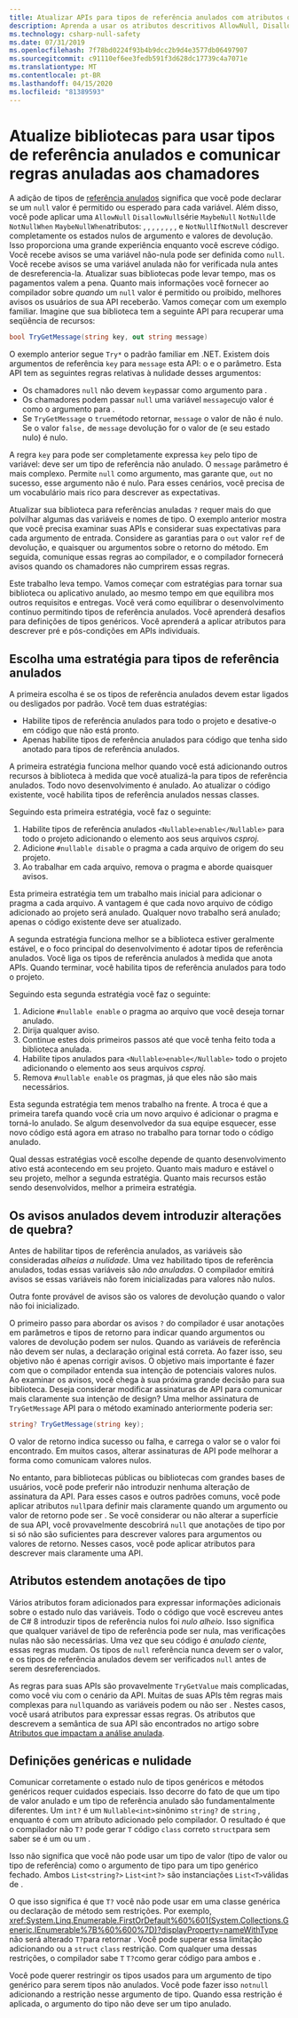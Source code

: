 ```yaml
---
title: Atualizar APIs para tipos de referência anulados com atributos que definem expectativas de valores nulos
description: Aprenda a usar os atributos descritivos AllowNull, DisallowNull, MaybeNull, NotNull e muito mais para descrever completamente o estado nulo de suas APIs.
ms.technology: csharp-null-safety
ms.date: 07/31/2019
ms.openlocfilehash: 7f78bd0224f93b4b9dcc2b9d4e3577db06497907
ms.sourcegitcommit: c91110ef6ee3fedb591f3d628dc17739c4a7071e
ms.translationtype: MT
ms.contentlocale: pt-BR
ms.lasthandoff: 04/15/2020
ms.locfileid: "81389593"
---
```

# <a name="update-libraries-to-use-nullable-reference-types-and-communicate-nullable-rules-to-callers"></a>Atualize bibliotecas para usar tipos de referência anulados e comunicar regras anuladas aos chamadores

A adição de tipos de [referência anulados](nullable-references.md) significa que você pode declarar se um `null` valor é permitido ou esperado para cada variável. Além disso, você pode aplicar uma `AllowNull` `DisallowNull`série `MaybeNull` `NotNull`de `NotNullWhen` `MaybeNullWhen`atributos: , , , , , , , , e `NotNullIfNotNull` descrever completamente os estados nulos de argumento e valores de devolução. Isso proporciona uma grande experiência enquanto você escreve código. Você recebe avisos se uma variável não-nula pode ser definida como `null`. Você recebe avisos se uma variável anulada não for verificada nula antes de desreferencia-la. Atualizar suas bibliotecas pode levar tempo, mas os pagamentos valem a pena. Quanto mais informações você fornecer ao compilador sobre *quando* um `null` valor é permitido ou proibido, melhores avisos os usuários de sua API receberão. Vamos começar com um exemplo familiar. Imagine que sua biblioteca tem a seguinte API para recuperar uma seqüência de recursos:

```csharp
bool TryGetMessage(string key, out string message)
```

O exemplo anterior segue `Try*` o padrão familiar em .NET. Existem dois argumentos de referência `key` para `message` esta API: o e o parâmetro. Esta API tem as seguintes regras relativas à nulidade desses argumentos:

- Os chamadores `null` não devem `key`passar como argumento para .
- Os chamadores podem passar `null` uma variável `message`cujo valor é como o argumento para .
- Se `TryGetMessage` o `true`método retornar, `message` o valor de não é nulo. Se o valor `false,` de `message` devolução for o valor de (e seu estado nulo) é nulo.

A regra `key` para pode ser completamente expressa `key` pelo tipo de variável: deve ser um tipo de referência não anulado. O `message` parâmetro é mais complexo. Permite `null` como argumento, mas garante que, `out` no sucesso, esse argumento não é nulo. Para esses cenários, você precisa de um vocabulário mais rico para descrever as expectativas.

Atualizar sua biblioteca para referências anuladas `?` requer mais do que polvilhar algumas das variáveis e nomes de tipo. O exemplo anterior mostra que você precisa examinar suas APIs e considerar suas expectativas para cada argumento de entrada. Considere as garantias para o `out` valor `ref` de devolução, e quaisquer ou argumentos sobre o retorno do método. Em seguida, comunique essas regras ao compilador, e o compilador fornecerá avisos quando os chamadores não cumprirem essas regras.

Este trabalho leva tempo. Vamos começar com estratégias para tornar sua biblioteca ou aplicativo anulado, ao mesmo tempo em que equilibra mos outros requisitos e entregas. Você verá como equilibrar o desenvolvimento contínuo permitindo tipos de referência anulados. Você aprenderá desafios para definições de tipos genéricos. Você aprenderá a aplicar atributos para descrever pré e pós-condições em APIs individuais.

## <a name="choose-a-strategy-for-nullable-reference-types"></a>Escolha uma estratégia para tipos de referência anulados

A primeira escolha é se os tipos de referência anulados devem estar ligados ou desligados por padrão. Você tem duas estratégias:

- Habilite tipos de referência anulados para todo o projeto e desative-o em código que não está pronto.
- Apenas habilite tipos de referência anulados para código que tenha sido anotado para tipos de referência anulados.

A primeira estratégia funciona melhor quando você está adicionando outros recursos à biblioteca à medida que você atualizá-la para tipos de referência anulados. Todo novo desenvolvimento é anulado. Ao atualizar o código existente, você habilita tipos de referência anulados nessas classes.

Seguindo esta primeira estratégia, você faz o seguinte:

1. Habilite tipos de referência anulados `<Nullable>enable</Nullable>` para todo o projeto adicionando o elemento aos seus arquivos *csproj.*
1. Adicione `#nullable disable` o pragma a cada arquivo de origem do seu projeto.
1. Ao trabalhar em cada arquivo, remova o pragma e aborde quaisquer avisos.

Esta primeira estratégia tem um trabalho mais inicial para adicionar o pragma a cada arquivo. A vantagem é que cada novo arquivo de código adicionado ao projeto será anulado. Qualquer novo trabalho será anulado; apenas o código existente deve ser atualizado.

A segunda estratégia funciona melhor se a biblioteca estiver geralmente estável, e o foco principal do desenvolvimento é adotar tipos de referência anulados. Você liga os tipos de referência anulados à medida que anota APIs. Quando terminar, você habilita tipos de referência anulados para todo o projeto.

Seguindo esta segunda estratégia você faz o seguinte:

1. Adicione `#nullable enable` o pragma ao arquivo que você deseja tornar anulado.
1. Dirija qualquer aviso.
1. Continue estes dois primeiros passos até que você tenha feito toda a biblioteca anulada.
1. Habilite tipos anulados para `<Nullable>enable</Nullable>` todo o projeto adicionando o elemento aos seus arquivos *csproj.*
1. Remova `#nullable enable` os pragmas, já que eles não são mais necessários.

Esta segunda estratégia tem menos trabalho na frente. A troca é que a primeira tarefa quando você cria um novo arquivo é adicionar o pragma e torná-lo anulado. Se algum desenvolvedor da sua equipe esquecer, esse novo código está agora em atraso no trabalho para tornar todo o código anulado.

Qual dessas estratégias você escolhe depende de quanto desenvolvimento ativo está acontecendo em seu projeto. Quanto mais maduro e estável o seu projeto, melhor a segunda estratégia. Quanto mais recursos estão sendo desenvolvidos, melhor a primeira estratégia.

## <a name="should-nullable-warnings-introduce-breaking-changes"></a>Os avisos anulados devem introduzir alterações de quebra?

Antes de habilitar tipos de referência anulados, as variáveis são consideradas *alheias a nulidade*. Uma vez habilitado tipos de referência anulados, todas essas variáveis são *não anuladas*. O compilador emitirá avisos se essas variáveis não forem inicializadas para valores não nulos.

Outra fonte provável de avisos são os valores de devolução quando o valor não foi inicializado.

O primeiro passo para abordar os avisos `?` do compilador é usar anotações em parâmetros e tipos de retorno para indicar quando argumentos ou valores de devolução podem ser nulos. Quando as variáveis de referência não devem ser nulas, a declaração original está correta. Ao fazer isso, seu objetivo não é apenas corrigir avisos. O objetivo mais importante é fazer com que o compilador entenda sua intenção de potenciais valores nulos. Ao examinar os avisos, você chega à sua próxima grande decisão para sua biblioteca. Deseja considerar modificar assinaturas de API para comunicar mais claramente sua intenção de design? Uma melhor assinatura de `TryGetMessage` API para o método examinado anteriormente poderia ser:

```csharp
string? TryGetMessage(string key);
```

O valor de retorno indica sucesso ou falha, e carrega o valor se o valor foi encontrado. Em muitos casos, alterar assinaturas de API pode melhorar a forma como comunicam valores nulos.

No entanto, para bibliotecas públicas ou bibliotecas com grandes bases de usuários, você pode preferir não introduzir nenhuma alteração de assinatura da API. Para esses casos e outros padrões comuns, você pode aplicar atributos `null`para definir mais claramente quando um argumento ou valor de retorno pode ser . Se você considerar ou não alterar a superfície de sua API, você provavelmente descobrirá `null` que anotações de tipo por si só não são suficientes para descrever valores para argumentos ou valores de retorno. Nesses casos, você pode aplicar atributos para descrever mais claramente uma API.

## <a name="attributes-extend-type-annotations"></a>Atributos estendem anotações de tipo

Vários atributos foram adicionados para expressar informações adicionais sobre o estado nulo das variáveis. Todo o código que você escreveu antes de C# 8 introduzir tipos de referência nulos foi *nulo alheio*. Isso significa que qualquer variável de tipo de referência pode ser nula, mas verificações nulas não são necessárias. Uma vez que seu código é *anulado ciente,* essas regras mudam. Os tipos de `null` referência nunca devem ser o valor, e os tipos de referência anulados devem ser verificados `null` antes de serem desreferenciados.

As regras para suas APIs são provavelmente `TryGetValue` mais complicadas, como você viu com o cenário da API. Muitas de suas APIs têm regras mais complexas para `null`quando as variáveis podem ou não ser . Nestes casos, você usará atributos para expressar essas regras. Os atributos que descrevem a semântica de sua API são encontrados no artigo sobre [Atributos que impactam a análise anulada](./language-reference/attributes/nullable-analysis.md).

## <a name="generic-definitions-and-nullability"></a>Definições genéricas e nulidade

Comunicar corretamente o estado nulo de tipos genéricos e métodos genéricos requer cuidados especiais. Isso decorre do fato de que um tipo de valor anulado e um tipo de referência anulado são fundamentalmente diferentes. Um `int?` é um `Nullable<int>`sinônimo `string?` de `string` , enquanto é com um atributo adicionado pelo compilador. O resultado é que o compilador não `T?` pode gerar `T` código `class` correto `struct`para sem saber se é um ou um .

Isso não significa que você não pode usar um tipo de valor (tipo de valor ou tipo de referência) como o argumento de tipo para um tipo genérico fechado. Ambos `List<string?>` `List<int?>` são instanciações `List<T>`válidas de .

O que isso significa é que `T?` você não pode usar em uma classe genérica ou declaração de método sem restrições. Por exemplo, <xref:System.Linq.Enumerable.FirstOrDefault%60%601(System.Collections.Generic.IEnumerable%7B%60%600%7D)?displayProperty=nameWithType> não será alterado `T?`para retornar . Você pode superar essa limitação adicionando ou a `struct` `class` restrição. Com qualquer uma dessas restrições, o compilador sabe `T` `T?`como gerar código para ambos e .

Você pode querer restringir os tipos usados para um argumento de tipo genérico para serem tipos não anulados. Você pode fazer isso `notnull` adicionando a restrição nesse argumento de tipo. Quando essa restrição é aplicada, o argumento do tipo não deve ser um tipo anulado.
